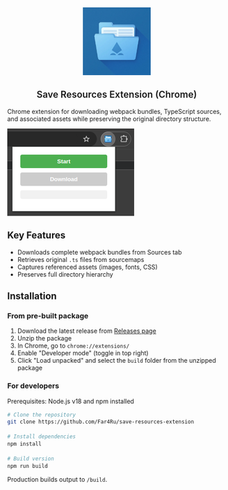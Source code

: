 <br />
<p align="center">
  <a href="https://github.com/Far4Ru/save-resources-extension/releases" target="blank">
    <img src="screenshots/logo.png" alt="Logo" width="156" height="156">
  </a>
  <h2 align="center" style="font-weight: 600">Save Resources Extension (Chrome)</h2>
</p>

Chrome extension for downloading webpack bundles, TypeScript sources, and associated assets while preserving the original directory structure.

![Extension Popup](screenshots/popup.png?)

## Key Features

- Downloads complete webpack bundles from Sources tab
- Retrieves original `.ts` files from sourcemaps
- Captures referenced assets (images, fonts, CSS)
- Preserves full directory hierarchy

## Installation

### From pre-built package

1. Download the latest release from [Releases page](https://github.com/Far4Ru/save-resources-extension/releases)
2. Unzip the package
3. In Chrome, go to `chrome://extensions/`
4. Enable "Developer mode" (toggle in top right)
5. Click "Load unpacked" and select the `build` folder from the unzipped package

### For developers

Prerequisites: Node.js v18 and npm installed

```bash
# Clone the repository
git clone https://github.com/Far4Ru/save-resources-extension

# Install dependencies
npm install

# Build version
npm run build
```

Production builds output to `/build`.
